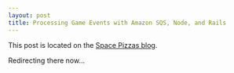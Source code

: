 ```yaml
---
layout: post
title: Processing Game Events with Amazon SQS, Node, and Rails
---
```


[post]: https://blog.spacepizzas.com/2017/05/31/processing-game-events-with-amazon-sqs-node-and-rails/

This post is located on the [Space Pizzas blog][post].

Redirecting there now...

<script>
  window.location = 'https://blog.spacepizzas.com/2017/05/31/processing-game-events-with-amazon-sqs-node-and-rails/'
</script>
